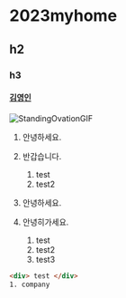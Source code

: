 # 2023myhome
## h2
### h3

#### [김영인](https://github.com/youngout-kim)
![StandingOvationGIF](https://user-images.githubusercontent.com/124851972/219558688-17dcef6b-622f-4374-96fb-6c858c488d7a.gif)

1. 안녕하세요.
1. 반갑습니다.
    1. test
    2. test2

1. 안녕하세요.
1. 안녕히가세요.
    1. test
    2. test2
    3. test3

``` html
<div> test </div>
1. company